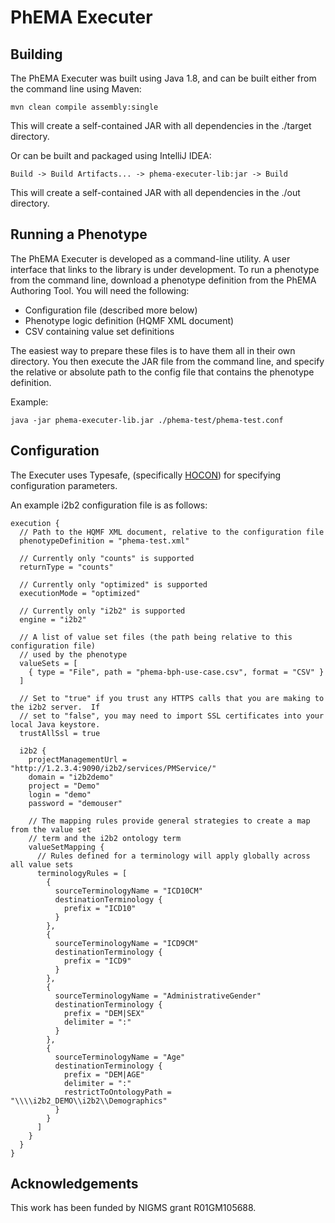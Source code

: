 # PhEMA Executer

## Building
The PhEMA Executer was built using Java 1.8, and can be built either from the command line using Maven:

`mvn clean compile assembly:single`

This will create a self-contained JAR with all dependencies in the ./target directory.


Or can be built and packaged using IntelliJ IDEA:

`Build -> Build Artifacts... -> phema-executer-lib:jar -> Build`

This will create a self-contained JAR with all dependencies in the ./out directory.

## Running a Phenotype
The PhEMA Executer is developed as a command-line utility.  A user interface that links to the library is
under development.  To run a phenotype from the command line, download a phenotype definition from the PhEMA
Authoring Tool.  You will need the following:
* Configuration file (described more below)
* Phenotype logic definition (HQMF XML document)
* CSV containing value set definitions

The easiest way to prepare these files is to have them all in their own directory.  You then execute the JAR file
from the command line, and specify the relative or absolute path to the config file that contains the phenotype definition.

Example:

`java -jar phema-executer-lib.jar ./phema-test/phema-test.conf`

## Configuration
The Executer uses Typesafe, (specifically [HOCON](https://github.com/lightbend/config#using-hocon-the-json-superset)) for specifying configuration parameters.

An example i2b2 configuration file is as follows:
```
execution {
  // Path to the HQMF XML document, relative to the configuration file
  phenotypeDefinition = "phema-test.xml"

  // Currently only "counts" is supported
  returnType = "counts"

  // Currently only "optimized" is supported
  executionMode = "optimized"

  // Currently only "i2b2" is supported
  engine = "i2b2"

  // A list of value set files (the path being relative to this configuration file)
  // used by the phenotype
  valueSets = [
    { type = "File", path = "phema-bph-use-case.csv", format = "CSV" }
  ]

  // Set to "true" if you trust any HTTPS calls that you are making to the i2b2 server.  If
  // set to "false", you may need to import SSL certificates into your local Java keystore.
  trustAllSsl = true

  i2b2 {
    projectManagementUrl = "http://1.2.3.4:9090/i2b2/services/PMService/"
    domain = "i2b2demo"
    project = "Demo"
    login = "demo"
    password = "demouser"

    // The mapping rules provide general strategies to create a map from the value set
    // term and the i2b2 ontology term
    valueSetMapping {
      // Rules defined for a terminology will apply globally across all value sets
      terminologyRules = [
        {
          sourceTerminologyName = "ICD10CM"
          destinationTerminology {
            prefix = "ICD10"
          }
        },
        {
          sourceTerminologyName = "ICD9CM"
          destinationTerminology {
            prefix = "ICD9"
          }
        },
        {
          sourceTerminologyName = "AdministrativeGender"
          destinationTerminology {
            prefix = "DEM|SEX"
            delimiter = ":"
          }
        },
        {
          sourceTerminologyName = "Age"
          destinationTerminology {
            prefix = "DEM|AGE"
            delimiter = ":"
            restrictToOntologyPath = "\\\\i2b2_DEMO\\i2b2\\Demographics"
          }
        }
      ]
    }
  }
}
```

## Acknowledgements
This work has been funded by NIGMS grant R01GM105688.